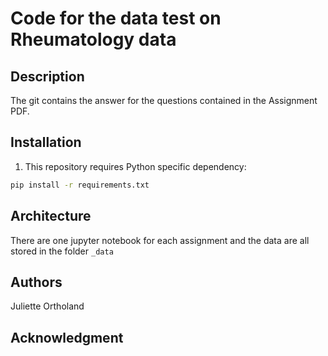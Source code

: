 # Code for the data test on Rheumatology data

## Description
The git contains the answer for the questions contained in the Assignment PDF. 

## Installation

1. This repository requires Python specific dependency:

```sh
pip install -r requirements.txt
```

## Architecture

There are one jupyter notebook for each assignment and the data are all stored in the folder `_data`

## Authors 
Juliette Ortholand

## Acknowledgment


